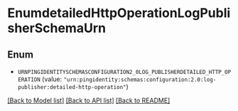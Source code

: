 # EnumdetailedHttpOperationLogPublisherSchemaUrn

## Enum


* `URNPINGIDENTITYSCHEMASCONFIGURATION2_0LOG_PUBLISHERDETAILED_HTTP_OPERATION` (value: `"urn:pingidentity:schemas:configuration:2.0:log-publisher:detailed-http-operation"`)


[[Back to Model list]](../README.md#documentation-for-models) [[Back to API list]](../README.md#documentation-for-api-endpoints) [[Back to README]](../README.md)


